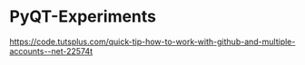 # PyQT-Experiments

https://code.tutsplus.com/quick-tip-how-to-work-with-github-and-multiple-accounts--net-22574t



